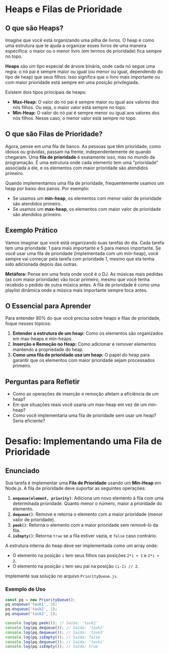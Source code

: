 # Heaps e Filas de Prioridade

## O que são Heaps?

Imagine que você está organizando uma pilha de livros. O heap é como uma estrutura que te ajuda a organizar esses livros de uma maneira específica: o maior ou o menor livro (em termos de prioridade) fica sempre no topo.

**Heaps** são um tipo especial de árvore binária, onde cada nó segue uma regra: o nó pai é sempre maior ou igual (ou menor ou igual, dependendo do tipo de heap) que seus filhos. Isso significa que o livro mais importante ou com maior prioridade está sempre em uma posição privilegiada.

Existem dois tipos principais de heaps:
- **Max-Heap:** O valor do nó pai é sempre maior ou igual aos valores dos nós filhos. Ou seja, o maior valor está sempre no topo.
- **Min-Heap:** O valor do nó pai é sempre menor ou igual aos valores dos nós filhos. Nesse caso, o menor valor está sempre no topo.

## O que são Filas de Prioridade?

Agora, pense em uma fila de banco. As pessoas que têm prioridade, como idosos ou grávidas, passam na frente, independentemente de quando chegaram. Uma **fila de prioridade** é exatamente isso, mas no mundo da programação. É uma estrutura onde cada elemento tem uma "prioridade" associada a ele, e os elementos com maior prioridade são atendidos primeiro.

Quando implementamos uma fila de prioridade, frequentemente usamos um heap por baixo dos panos. Por exemplo:
- Se usamos um **min-heap**, os elementos com menor valor de prioridade são atendidos primeiro.
- Se usamos um **max-heap**, os elementos com maior valor de prioridade são atendidos primeiro.

## Exemplo Prático

Vamos imaginar que você está organizando suas tarefas do dia. Cada tarefa tem uma prioridade: 1 para mais importante e 5 para menos importante. Se você usar uma fila de prioridade (implementada com um min-heap), você sempre vai começar pela tarefa com prioridade 1, mesmo que ela tenha sido adicionada depois das outras.

**Metáfora:** Pense em uma festa onde você é o DJ. As músicas mais pedidas (as com maior prioridade) vão tocar primeiro, mesmo que você tenha recebido o pedido de outra música antes. A fila de prioridade é como uma playlist dinâmica onde a música mais importante sempre toca antes.

## O Essencial para Aprender

Para entender 80% do que você precisa sobre heaps e filas de prioridade, foque nesses tópicos:
1. **Entender a estrutura de um heap:** Como os elementos são organizados em max-heaps e min-heaps.
2. **Inserção e Remoção no Heap:** Como adicionar e remover elementos mantendo a propriedade do heap.
3. **Como uma fila de prioridade usa um heap:** O papel do heap para garantir que os elementos com maior prioridade sejam processados primeiro.

## Perguntas para Refletir

- Como as operações de inserção e remoção afetam a eficiência de um heap?
- Em que situações reais você usaria um max-heap em vez de um min-heap?
- Como você implementaria uma fila de prioridade sem usar um heap? Seria eficiente?



# Desafio: Implementando uma Fila de Prioridade

## Enunciado

Sua tarefa é implementar uma **Fila de Prioridade** usando um **Min-Heap** em Node.js. A fila de prioridade deve suportar as seguintes operações:

1. **`enqueue(element, priority)`**: Adiciona um novo elemento à fila com uma determinada prioridade. Quanto menor o número, maior a prioridade do elemento.
2. **`dequeue()`**: Remove e retorna o elemento com a maior prioridade (menor valor de prioridade).
3. **`peek()`**: Retorna o elemento com a maior prioridade sem removê-lo da fila.
4. **`isEmpty()`**: Retorna `true` se a fila estiver vazia, e `false` caso contrário.

A estrutura interna do heap deve ser implementada como um array onde:
- O elemento na posição `i` tem seus filhos nas posições `2*i + 1` e `2*i + 2`.
- O elemento na posição `i` tem seu pai na posição `(i-1) // 2`.

Implemente sua solução no arquivo `PriorityQueue.js`.

### Exemplo de Uso

```javascript
const pq = new PriorityQueue();
pq.enqueue('task1', 3);
pq.enqueue('task2', 1);
pq.enqueue('task3', 2);

console.log(pq.peek()); // Saída: 'task2'
console.log(pq.dequeue()); // Saída: 'task2'
console.log(pq.dequeue()); // Saída: 'task3'
console.log(pq.isEmpty()); // Saída: false
console.log(pq.dequeue()); // Saída: 'task1'
console.log(pq.isEmpty()); // Saída: true
```